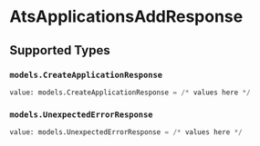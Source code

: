 # AtsApplicationsAddResponse


## Supported Types

### `models.CreateApplicationResponse`

```python
value: models.CreateApplicationResponse = /* values here */
```

### `models.UnexpectedErrorResponse`

```python
value: models.UnexpectedErrorResponse = /* values here */
```

